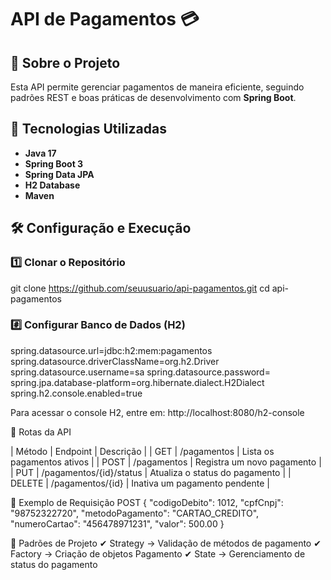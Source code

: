 # API de Pagamentos 💳

## 📌 Sobre o Projeto
Esta API permite gerenciar pagamentos de maneira eficiente, seguindo padrões REST e boas práticas de desenvolvimento com **Spring Boot**.

## 🚀 Tecnologias Utilizadas
- **Java 17**
- **Spring Boot 3**
- **Spring Data JPA**
- **H2 Database**
- **Maven**

## 🛠 Configuração e Execução

### 1️⃣ **Clonar o Repositório**

git clone https://github.com/seuusuario/api-pagamentos.git
cd api-pagamentos

### #️⃣ **Configurar Banco de Dados (H2)**

spring.datasource.url=jdbc:h2:mem:pagamentos
spring.datasource.driverClassName=org.h2.Driver
spring.datasource.username=sa
spring.datasource.password=
spring.jpa.database-platform=org.hibernate.dialect.H2Dialect
spring.h2.console.enabled=true

Para acessar o console H2, entre em:
http://localhost:8080/h2-console

🔗 Rotas da API

| Método | Endpoint | Descrição | 
| GET | /pagamentos | Lista os pagamentos ativos | 
| POST | /pagamentos | Registra um novo pagamento | 
| PUT | /pagamentos/{id}/status | Atualiza o status do pagamento | 
| DELETE | /pagamentos/{id} | Inativa um pagamento pendente | 


🔹 Exemplo de Requisição POST
{
    "codigoDebito": 1012,
    "cpfCnpj": "98752322720",
    "metodoPagamento": "CARTAO_CREDITO",
    "numeroCartao": "456478971231",
    "valor": 500.00
}

📌 Padrões de Projeto
✔ Strategy → Validação de métodos de pagamento
✔ Factory → Criação de objetos Pagamento
✔ State → Gerenciamento de status do pagamento
